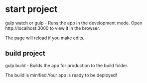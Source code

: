 # start project
gulp watch or gulp - Runs the app in the development mode.
Open http://localhost:3000 to view it in the browser.

The page will reload if you make edits.

## build project 
gulp build - Builds the app for production to the build folder.

The build is minified.Your app is ready to be deployed!